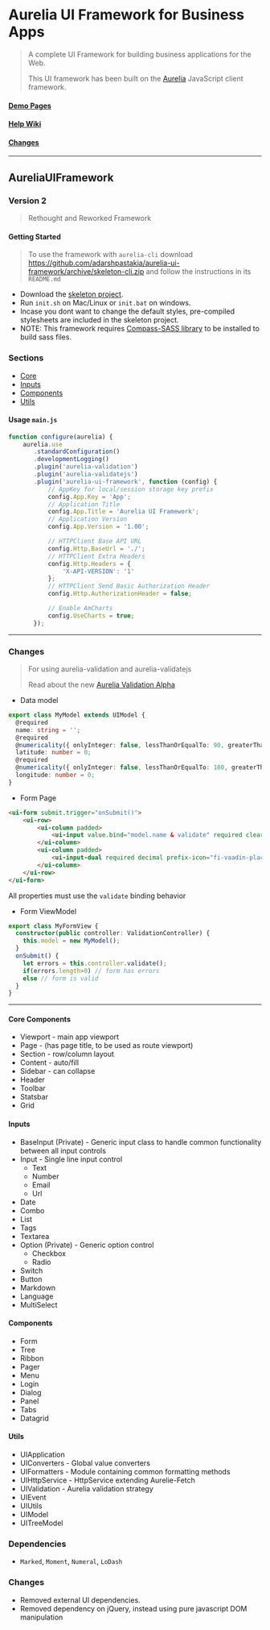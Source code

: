 Aurelia UI Framework for Business Apps
======================================

> A complete UI Framework for building business applications for the Web.
>
> This UI framework has been built on the [Aurelia](http://aurelia.io) JavaScript client framework.

#### [Demo Pages](http://adarshpastakia.github.io/aurelia-ui-framework)

#### [Help Wiki](https://github.com/adarshpastakia/aurelia-ui-framework/wiki/Home)

#### [Changes](#changes)

---

AureliaUIFramework
------------------

### Version 2

> Rethought and Reworked Framework

#### Getting Started

> To use the framework with `aurelia-cli` download https://github.com/adarshpastakia/aurelia-ui-framework/archive/skeleton-cli.zip and follow the instructions in its `README.md`

-	Download the [skeleton project](https://github.com/adarshpastakia/aurelia-ui-framework/archive/skeleton.zip).
-	Run `init.sh` on Mac/Linux or `init.bat` on windows.
-	Incase you dont want to change the default styles, pre-compiled stylesheets are included in the skeleton project.
-	NOTE: This framework requires [Compass-SASS library](http://compass-style.org/install/) to be installed to build sass files.


### Sections

-	[Core](framework/core)
-	[Inputs](framework/inputs)
-	[Components](framework/components)
-	[Utils](framework/utils)

#### Usage `main.js`

```typescript
function configure(aurelia) {
    aurelia.use
       .standardConfiguration()
       .developmentLogging()
       .plugin('aurelia-validation')
       .plugin('aurelia-validatejs')
       .plugin('aurelia-ui-framework', function (config) {
           // AppKey for local/session storage key prefix
           config.App.Key = 'App';
           // Application Title
           config.App.Title = 'Aurelia UI Framework';
           // Application Version
           config.App.Version = '1.00';

           // HTTPClient Base API URL
           config.Http.BaseUrl = './';
           // HTTPClient Extra Headers
           config.Http.Headers = {
               'X-API-VERSION': '1'
           };
           // HTTPClient Send Basic Authorization Header
           config.Http.AuthorizationHeader = false;

           // Enable AmCharts
           config.UseCharts = true;
       });
```

---

### Changes

> For using aurelia-validation and aurelia-validatejs
>
> Read about the new [Aurelia Validation Alpha](http://blog.durandal.io/2016/06/14/new-validation-alpha-is-here/)

* Data model

```typescript
export class MyModel extends UIModel {
  @required
  name: string = '';
  @required
  @numericality({ onlyInteger: false, lessThanOrEqualTo: 90, greaterThanOrEqualTo: -90 })
  latitude: number = 0;
  @required
  @numericality({ onlyInteger: false, lessThanOrEqualTo: 180, greaterThanOrEqualTo: -180 })
  longitude: number = 0;
}
```

* Form Page

```html
<ui-form submit.trigger="onSubmit()">
    <ui-row>
        <ui-column padded>
            <ui-input value.bind="model.name & validate" required clear>Name</ui-input>
        </ui-column>
        <ui-column padded>
            <ui-input-dual required decimal prefix-icon="fi-vaadin-placeholder" prefix-text="Lat." center-text="Long." value.bind="model.latitude & validate" value-second.bind="model.longitude & validate" placeholder="-90 to 90" placeholder-second="-180 to 180">Location</ui-input-dual>
        </ui-column>
    </ui-row>
</ui-form>
```

All properties must use the `validate` binding behavior

* Form ViewModel

```typescript
export class MyFormView {
  constructor(public controller: ValidationController) {
    this.model = new MyModel();
  }
  onSubmit() {
    let errors = this.controller.validate();
    if(errors.length>0) // form has errors
    else // form is valid
  }
}
```

---

#### Core Components

-	Viewport - main app viewport
-	Page - (has page title, to be used as route viewport)
-	Section - row/column layout
-	Content - auto/fill
-	Sidebar - can collapse
-	Header
-	Toolbar
-	Statsbar
-	Grid

#### Inputs

-	BaseInput (Private) - Generic input class to handle common functionality between all input controls
-	Input - Single line input control
	-	Text
	-	Number
	-	Email
	-	Url
-	Date
-	Combo
-	List
-	Tags
-	Textarea
-	Option (Private) - Generic option control
	-	Checkbox
	-	Radio
-	Switch
-	Button
-	Markdown
-	Language
-	MultiSelect

#### Components

-	Form
-	Tree
-	Ribbon
-	Pager
-	Menu
-	Login
-	Dialog
-	Panel
-	Tabs
-	Datagrid

#### Utils

-	UIApplication
-	UIConverters - Global value converters
-	UIFormatters - Module containing common formatting methods
-	UIHttpService - HttpService extending Aurelie-Fetch
-	UIValidation - Aurelia validation strategy
-	UIEvent
-	UIUtils
-	UIModel
-	UITreeModel

### Dependencies

-	`Marked`, `Moment`, `Numeral`, `LoDash`

### Changes

-	Removed external UI dependencies.
-	Removed dependency on jQuery, instead using pure javascript DOM manipulation
